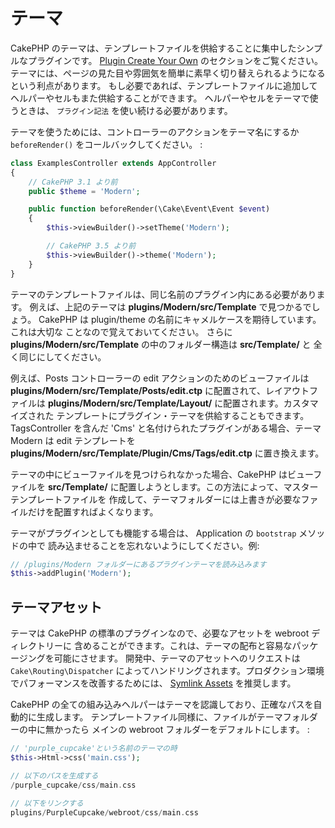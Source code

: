 # テーマ

CakePHP のテーマは、テンプレートファイルを供給することに集中したシンプルなプラグインです。
[Plugin Create Your Own](../plugins#plugin-create-your-own) のセクションをご覧ください。
テーマには、ページの見た目や雰囲気を簡単に素早く切り替えられるようになるという利点があります。
もし必要であれば、テンプレートファイルに追加してヘルパーやセルもまた供給することができます。
ヘルパーやセルをテーマで使うときは、 `プラグイン記法` を使い続ける必要があります。

テーマを使うためには、コントローラーのアクションをテーマ名にするか
`beforeRender()` をコールバックしてください。 :

``` php
class ExamplesController extends AppController
{
    // CakePHP 3.1 より前
    public $theme = 'Modern';

    public function beforeRender(\Cake\Event\Event $event)
    {
        $this->viewBuilder()->setTheme('Modern');

        // CakePHP 3.5 より前
        $this->viewBuilder()->theme('Modern');
    }
}
```

テーマのテンプレートファイルは、同じ名前のプラグイン内にある必要があります。
例えば、上記のテーマは **plugins/Modern/src/Template** で見つかるでしょう。
CakePHP は plugin/theme の名前にキャメルケースを期待しています。これは大切な
ことなので覚えておいてください。
さらに **plugins/Modern/src/Template** の中のフォルダー構造は **src/Template/** と
全く同じにしてください。

例えば、Posts コントローラーの edit アクションのためのビューファイルは
**plugins/Modern/src/Template/Posts/edit.ctp** に配置されて、レイアウトファイルは
**plugins/Modern/src/Template/Layout/** に配置されます。カスタマイズされた
テンプレートにプラグイン・テーマを供給することもできます。
TagsController を含んだ 'Cms' と名付けられたプラグインがある場合、テーマ Modern は
edit テンプレートを **plugins/Modern/src/Template/Plugin/Cms/Tags/edit.ctp**
に置き換えます。

テーマの中にビューファイルを見つけられなかった場合、CakePHP はビューファイルを
**src/Template/** に配置しようとします。この方法によって、マスターテンプレートファイルを
作成して、テーマフォルダーには上書きが必要なファイルだけを配置すればよくなります。

テーマがプラグインとしても機能する場合は、 Application の `bootstrap` メソッドの中で
読み込ませることを忘れないようにしてください。例:

``` php
// /plugins/Modern フォルダーにあるプラグインテーマを読み込みます
$this->addPlugin('Modern');
```

## テーマアセット

テーマは CakePHP の標準のプラグインなので、必要なアセットを webroot ディレクトリーに
含めることができます。これは、テーマの配布と容易なパッケージングを可能にさせます。
開発中、テーマのアセットへのリクエストは `Cake\Routing\Dispatcher`
によってハンドリングされます。プロダクション環境でパフォーマンスを改善するためには、
[Symlink Assets](../deployment#symlink-assets) を推奨します。

CakePHP の全ての組み込みヘルパーはテーマを認識しており、正確なパスを自動的に生成します。
テンプレートファイル同様に、ファイルがテーマフォルダーの中に無かったら
メインの webroot フォルダーをデフォルトにします。 :

``` php
// 'purple_cupcake'という名前のテーマの時
$this->Html->css('main.css');

// 以下のパスを生成する
/purple_cupcake/css/main.css

// 以下をリンクする
plugins/PurpleCupcake/webroot/css/main.css
```
